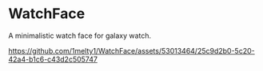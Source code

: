 # WatchFace
A minimalistic watch face for galaxy watch.

https://github.com/1melty1/WatchFace/assets/53013464/25c9d2b0-5c20-42a4-b1c6-c43d2c505747
